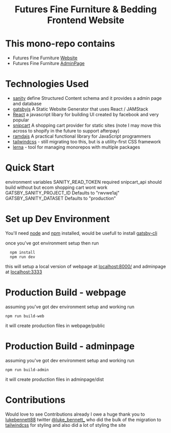 <h1 align="center">
  Futures Fine Furniture & Bedding Frontend Website
</h1>

# This mono-repo contains
- Futures Fine Furniture [Website](https://www.futuresfinefurnitureandbedding.com/)
- Futures Fine Furniture [AdminPage](https://www.admin.futuresfinefurnitureandbedding.com/)

# Technologies Used
- [sanity](https://www.sanity.io/) define Structured Content schema and it provides a admin page and database
- [gatsbyjs](https://www.gatsbyjs.org/) A Static Website Generator that uses React / JAMStack
- [React](https://reactjs.org/) a javascript libary for building UI created by facebook and very popular
- [snipcart](https://snipcart.com/) A shopping cart provider for static sites (note I may move this across to shopify in the future to support afterpay)
- [ramdajs](https://ramdajs.com/) A practical functional library for JavaScript programmers
- [tailwindcss](https://tailwindcss.com/) - still migrating too this, but is a utility-first CSS framework
- [lerna](https://lerna.js.org/) - tool for managing monorepos with multiple packages


# Quick Start

environment variables
  SANITY_READ_TOKEN           required
  snipcart_api                should build without but ecom shopping cart wont work
  GATSBY_SANITY_PROJECT_ID    Defaults to "rwvwe1aj"
  GATSBY_SANITY_DATASET       Defaults to "production"


# Set up Dev Environment

You'll need [node](https://nodejs.org/en/) and [npm](https://www.npmjs.com/) installed, would be usefull to install [gatsby-cli](https://www.npmjs.com/package/gatsby-cli)

once you've got environment setup then run

```
  npm install
  npm run dev
```
this will setup a local version of webpage at [localhost:8000/](localhost:8000/) and adminpage at [localhost:3333](localhost:3333)

# Production Build - webpage
assuming you've got dev environment setup and working
run
```
npm run build-web
```

it will create production files in webpage/public


# Production Build - adminpage
assuming you've got dev environment setup and working
run
```
npm run build-admin
```

it will create production files in adminpage/dist

# Contributions
Would love to see Contributions
already I owe a huge thank you to [lukebennett88](https://github.com/lukebennett88) twitter [@luke_bennett_](https://twitter.com/luke_bennett_) who did the bulk of the migration to [tailwindcss](https://tailwindcss.com/) for styling and also did a lot of styling the site
